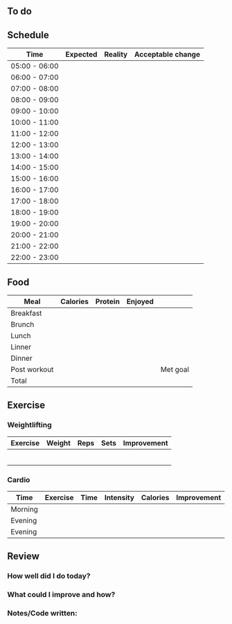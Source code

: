 ## To do

## Schedule
| Time | Expected | Reality | Acceptable change |
| ---- | ---- | ---- | ---- |
| 05:00 - 06:00<br> |  |  |  |
| 06:00 - 07:00<br> |  |  |  |
| 07:00 - 08:00<br> |  |  |  |
| 08:00 - 09:00<br> |  |  |  |
| 09:00 - 10:00<br> |  |  |  |
| 10:00 - 11:00<br> |  |  |  |
| 11:00 - 12:00<br> |  |  |  |
| 12:00 - 13:00<br> |  |  |  |
| 13:00 - 14:00<br> |  |  |  |
| 14:00 - 15:00<br> |  |  |  |
| 15:00 - 16:00<br> |  |  |  |
| 16:00 - 17:00<br> |  |  |  |
| 17:00 - 18:00<br> |  |  |  |
| 18:00 - 19:00<br> |  |  |  |
| 19:00 - 20:00<br> |  |  |  |
| 20:00 - 21:00<br> |  |  |  |
| 21:00 - 22:00<br> |  |  |  |
| 22:00 - 23:00<br> |  |  |  |
## Food
| Meal | Calories | Protein | Enjoyed |  |
| ---- | ---- | ---- | ---- | ---- |
| Breakfast |  |  |  |  |
| Brunch |  |  |  |  |
| Lunch |  |  |  |  |
| Linner |  |  |  |  |
| Dinner |  |  |  |  |
| Post workout |  |  |  | Met goal |
| Total |  |  |  |  |

## Exercise
### Weightlifting
| Exercise | Weight | Reps | Sets | Improvement |
| ---- | ---- | ---- | ---- | ---- |
|  |  |  |  |  |
|  |  |  |  |  |
|  |  |  |  |  |
|  |  |  |  |  |
|  |  |  |  |  |
|  |  |  |  |  |
### Cardio
| Time | Exercise | Time | Intensity | Calories | Improvement |
| ---- | ---- | ---- | ---- | ---- | ---- |
| Morning |  |  |  |  |  |
| Evening |  |  |  |  |  |
| Evening |  |  |  |  |  |
## Review
### How well did I do today?

### What could I improve and how?

### Notes/Code written:
